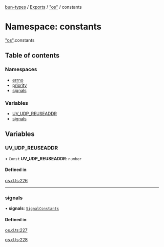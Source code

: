 [bun-types](../README.md) / [Exports](../modules.md) / ["os"](os_.md) / constants

# Namespace: constants

["os"](os_.md).constants

## Table of contents

### Namespaces

- [errno](os_.constants.errno.md)
- [priority](os_.constants.priority.md)
- [signals](os_.constants.signals.md)

### Variables

- [UV\_UDP\_REUSEADDR](os_.constants.md#uv_udp_reuseaddr)
- [signals](os_.constants.md#signals)

## Variables

### UV\_UDP\_REUSEADDR

• `Const` **UV\_UDP\_REUSEADDR**: `number`

#### Defined in

[os.d.ts:226](https://github.com/valgaze/bun-types/blob/5e53f27/os.d.ts#L226)

___

### signals

• **signals**: [`SignalConstants`](os_.md#signalconstants)

#### Defined in

[os.d.ts:227](https://github.com/valgaze/bun-types/blob/5e53f27/os.d.ts#L227)

[os.d.ts:228](https://github.com/valgaze/bun-types/blob/5e53f27/os.d.ts#L228)
